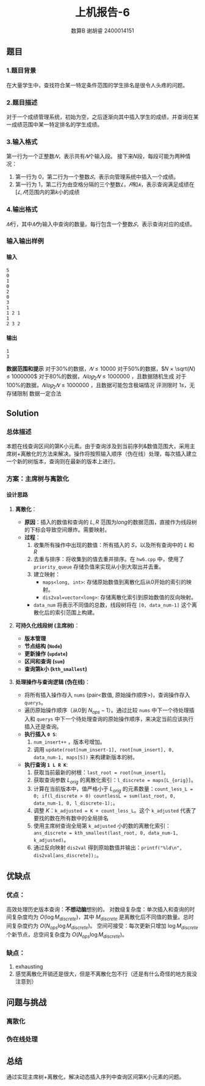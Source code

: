 # <center>上机报告-6</center>
<center>数算B 谢胡睿 2400014151</center>

## 题目
### 1.题目背景
在大量学生中，查找符合某一特定条件范围的学生排名是很令人头疼的问题。
### 2.题目描述
对于一个成绩管理系统，初始为空，之后逐渐向其中插入学生的成绩，并查询在某一成绩范围中某一特定排名的学生成绩。
### 3.输入格式
第一行为一个正整数$𝑁$，表示共有$𝑁$个输入段。
接下来𝑁段，每段可能为两种情况：
1. 第一行为 $0$，第二行为一个整数$𝑆$。表示向管理系统中插入一个成绩。
2. 第一行为 $1$，第二行为由空格分隔的三个整数$𝐿$，$𝑅$和$𝑘$，表示查询满足成绩在$[𝐿, 𝑅]$范围内的第𝑘小的成绩
### 4.输出格式
$𝑀$行，其中$𝑀$为输入中查询的数量。每行包含一个整数$𝑆$，表示查询对应的成绩。
### 输入输出样例
#### 输入
```
5
0
1
0
2
0
3
1
1 2 1
1
2 3 2
```
#### 输出
```
1
3
```
**数据范围和提示**
对于30%的数据，$𝑁 ≤ 10000$
对于50%的数据，$𝑁 × \sqrt{𝑁} ≤ 1000000$
对于80%的数据，$𝑁𝑙𝑜𝑔_2𝑁 ≤ 1000000$ ，且数据随机生成
对于100%的数据，$𝑁𝑙𝑜𝑔_2𝑁 ≤ 1000000$ ，且数据可能包含极端情况
评测限时 $1s$，无存储限制
数据一定合法
## Solution
### 总体描述
本题在线查询区间的第K小元素。由于查询涉及到当前序列&数值范围大，采用主席树+离散化的方法来解决。操作将按照输入顺序（伪在线）处理，每次插入建立一个新的树版本，查询则在最新的版本上进行。

### 方案：主席树与离散化
#### 设计思路
1.  **离散化**：
    *   **原因**：插入的数值和查询的 $L, R$ 范围为$long$的数据范围，直接作为线段树的下标会导致空间爆炸。需要映射。
    *   **过程**：
        1.  收集所有操作中出现的数值：所有插入的 $S$，以及所有查询中的 $L$ 和 $R$
        2.  去重与排序：将收集到的值去重并排序。在 `hw6.cpp` 中，使用了 `priority_queue` 存储负值来实现从小到大取出并去重。
        3.  建立映射：
            *   `maps<long, int>`: 存储原始数值到离散化后从0开始的索引的映射。
            *   `dis2val=vector<long>`: 存储离散化索引到原始数值的反向映射。
        *   `data_num` 将表示不同值的总数，线段树将在 `[0, data_num-1]` 这个离散化后的索引范围上构建。

2.  **可持久化线段树 (主席树)**：
    *   **版本管理**
    *   **节点结构 (`Node`)**
    *   **更新操作 (`update`)**
    *   **区间和查询 (`sum`)**
    *   **查询第k小 (`kth_smallest`)**
3.  **处理操作与查询逻辑 (伪在线)**：
    *   将所有插入操作存入 `nums` (pair<数值, 原始操作顺序>)，查询操作存入 `querys`。
    *   遍历原始操作顺序（从0到 $N_{ops}-1$）。通过比较 `nums` 中下一个待处理插入和 `querys` 中下一个待处理查询的原始操作顺序，来决定当前应该执行插入还是查询。
    *   **执行插入 `0 S`**:
        1.  `num_insert++` ，版本号增加。
        2.  调用 `update(root[num_insert-1], root[num_insert], 0, data_num-1, maps[S])` 来构建新版本的树。
    *   **执行查询 `1 L R K`**:
        1.  获取当前最新的树根：`last_root = root[num_insert]`。
        2.  获取查询参数 $L_{orig}$ 的离散化索引：`l_discrete = maps[L_{orig}]`。
        3.  计算在当前版本中，值严格小于 $L_{orig}$ 的元素数量：`count_less_L = 0; if(l_discrete > 0) countlessL = sum(last_root, 0, data_num-1, 0, l_discrete-1);`。
        4.  调整 $K$：`k_adjusted = K + count_less_L`。这个 `k_adjusted` 代表了要找的数在所有数中的全局排名
        5.  使用主席树查询全局第 `k_adjusted` 小的数的离散化索引：`ans_discrete = kth_smallest(last_root, 0, data_num-1, k_adjusted)`。
        6.  通过反向映射 `dis2val` 得到原始数值并输出：`printf("%ld\n", dis2val[ans_discrete]);`。
## 优缺点
### 优点：
高效处理历史版本查询：**不想动脑**想别的。
对数级复杂度：单次插入和查询的时间复杂度均为 $O(\log M_{discrete})$，其中 $M_{discrete}$ 是离散化后不同值的数量。总时间复杂度约为 $O(N_{ops} \log M_{discrete})$。
空间可接受：每次更新只增加 $\log M_{discrete}$ 个新节点，总空间复杂度为 $O(N_{ops} \log M_{discrete})$。
### 缺点：
1. exhausting
2. 感觉离散化开销还是很大，但是不离散化包不行（还是有什么奇怪的地方我没注意到）
## 问题与挑战
### 离散化
### 伪在线处理

## 总结
通过实现主席树+离散化，解决动态插入序列中查询区间第K小元素的问题。